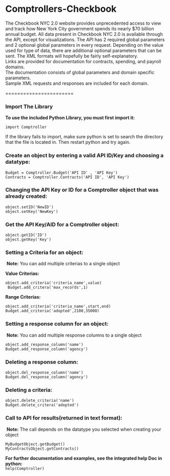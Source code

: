 Comptrollers-Checkbook
======================
The Checkbook NYC 2.0 website provides unprecedented access to view and track how New York City government spends its nearly $70 billion annual budget. 
All data present in Checkbook NYC 2.0 is available through the API, except for visualizations. 
The API has 2 required global parameters and 2 optional global parameters in every request. 
Depending on the value used for type of data, there are additional optional parameters that can be sent. 
The XML formats will hopefully be fairly self-explanatory.  
Links are provided for documentation for contracts, spending, and payroll domains.  
The documentation consists of global parameters and domain specific parameters.  
Sample XML requests and responses are included for each domain.

=======================
<h3>Import The Library</h3>
<p><b>To use the included Python Library, you must first import it:</b><p>
<code>import Comptroller</code><br />
<p>If the library fails to import, make sure python is set to search the directory that the file is located in. Then restart python and try again.</p>


<h3> Create an object by entering a valid API ID/Key and choosing a datatype:</h3>
<code>Budget = Comptroller.Budget('API ID' , 'API Key') <br /></code>
<code>Contracts = Comptroller.Contracts('API ID', 'API Key')</code>


<h3>Changing the API Key or ID for a Comptroller object that was already created:</h3>
<code>object.setID('NewID')<br /></code>
<code>object.setKey('NewKey')</code>

<h3>Get the API Key/AID for a Comptroller object:</h3>
<code>object.getID('ID')<br /></code>
<code>object.getKey('Key')</code>


<h3>Setting a Criteria for an object:</h3>
<p>&nbsp;<b>Note:</b> You can add multiple criterias to a single object</p>

<p><b>Value Criterias:</b></p>
<code>object.add_criteria('criteria_name',value)<br /> </code>
<code>Budget.add_critera('max_records',1)</code>
<p><b>Range Criterias:</b></p>
<code>object.add_criteria('criteria_name',start,end)<br /></code>
<code>Budget.add_criteria('adopted',2100,35000)</code>


<h3>Setting a response column for an object:</h3>
<p>&nbsp;<b>Note:</b> You can add multiple response columns to a single object</p>
<code>object.add_response_column('name')<br /></code>
<code>Budget.add_response_column('agency')</code>

<h3>Deleting a response column:</h3>
<code>object.del_response_column('name')<br /></code>
<code>Budget.del_response_column('agency')</code>

<h3>Deleting a criteria:</h3>
<code>object.delete_criteria('name')<br /></code>
<code>Budget.delete_critera('adopted')</code>

<h3>Call to API for results(returned in text format):</h3>
<p>&nbsp;<b>Note:</b> The call depends on the datatype you selected when creating your object</p>
<code>MyBudgetObject.getBudget()</code><br />
<code>MyContractsObject.getContracts()</code><br />


<b>For further documentation and examples, see the integrated help Doc in python:</b><br />
<code>help(Comptroller) </code>





